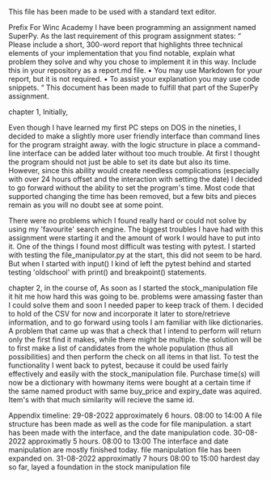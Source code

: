 This file has been made to be used with a standard text editor.

Prefix
For Winc Academy I have been programming an assignment named SuperPy.
As the last requirement of this program assignment states:
“
Please include a short, 300-word report that highlights three technical elements of your implementation that you find notable, explain what problem they solve and why you chose to implement it in this way. Include this in your repository as a report.md file.
•	You may use Markdown for your report, but it is not required.
•	To assist your explanation you may use code snippets.
“
This document has been made to fulfill that part of the SuperPy assignment.


chapter 1, 
Initially,

Even though I have learned my first PC steps on DOS in the nineties, I decided to make a slightly more user friendly interface than command lines for the program straight away. with the logic structure in place a command-line interface can be added later without too much trouble.
At first I thought the program should not just be able to set its date but also its time. However, since this ability would create needless complications (especially with over 24 hours offset and the interaction with setting the date) I decided to go forward without the ability to set the program's time. Most code that supported changing the time has been removed, but a few bits and pieces remain as you will no doubt see at some point.

There were no problems which I found really hard or could not solve by using my 'favourite' search engine. The biggest troubles I have had with this assignment were starting it and the amount of work I would have to put into it.
One of the things I found most difficult was testing with pytest. I started with testing the file_manipulator.py at the start, this did not seem to be hard. But when I started with input() I kind of left the pytest behind and started testing 'oldschool' with print() and breakpoint() statements.  


chapter 2,
in the course of,
As soon as I started the stock_manipulation file it hit me how hard this was going to be. problems were amassing faster than I could solve them and soon I needed paper to keep track of them. I decided to hold of the CSV for now and incorporate it later to store/retrieve information, and to go forward using tools I am familiar with like dictionaries. 
A problem that came up was that a check that I intend to perform will return only the first find it makes, while there might be multiple. the solution will be to first make a list of candidates from the whole population (thus all possibilities) and then perform the check on all items in that list. 
To test the functionality I went back to pytest, because it could be used fairly effectively and easily with the stock_manipulation file.
Purchase time(s) will now be a dictionary with howmany items were bought at a certain time if the same named product with same buy_price and expiry_date was aquired. Item's with that much similarity will recieve the same id.


Appendix
timeline:
29-08-2022 approximately 6 hours. 08:00 to 14:00
A file structure has been made as well as the code for file manipulation. a start has been made with the interface, and the date manipulation code. 
30-08-2022 approximatly 5 hours. 08:00 to 13:00
The interface and date manipulation are mostly finished today. file manipulation file has been expanded on.
31-08-2022 approximatly 7 hours 08:00 to 15:00
hardest day so far, layed a foundation in the stock manipulation file

